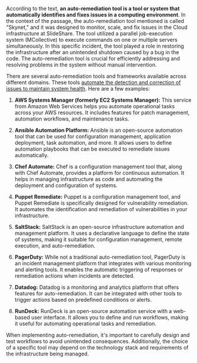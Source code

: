 According to the text, **an auto-remediation tool is a tool or system that automatically identifies and fixes issues in a computing environment**. In the context of the passage, the auto-remediation tool mentioned is called "Skynet," and it was designed to monitor, scale, and fix issues in the Cloud infrastructure at SlideShare. The tool utilized a parallel job-execution system (MCollective) to execute commands on one or multiple servers simultaneously. In this specific incident, the tool played a role in restoring the infrastructure after an unintended shutdown caused by a bug in the code. The auto-remediation tool is crucial for efficiently addressing and resolving problems in the system without manual intervention.

There are several auto-remediation tools and frameworks available across different domains. These tools <u>automate the detection and correction of issues to maintain system health</u>. Here are a few examples:

1. **AWS Systems Manager (formerly EC2 Systems Manager):** This service from Amazon Web Services helps you automate operational tasks across your AWS resources. It includes features for patch management, automation workflows, and maintenance tasks.

2. **Ansible Automation Platform:** Ansible is an open-source automation tool that can be used for configuration management, application deployment, task automation, and more. It allows users to define automation playbooks that can be executed to remediate issues automatically.

3. **Chef Automate:** Chef is a configuration management tool that, along with Chef Automate, provides a platform for continuous automation. It helps in managing infrastructure as code and automating the deployment and configuration of systems.

4. **Puppet Remediate:** Puppet is a configuration management tool, and Puppet Remediate is specifically designed for vulnerability remediation. It automates the identification and remediation of vulnerabilities in your infrastructure.

5. **SaltStack:** SaltStack is an open-source infrastructure automation and management platform. It uses a declarative language to define the state of systems, making it suitable for configuration management, remote execution, and auto-remediation.

6. **PagerDuty:** While not a traditional auto-remediation tool, PagerDuty is an incident management platform that integrates with various monitoring and alerting tools. It enables the automatic triggering of responses or remediation actions when incidents are detected.

7. **Datadog:** Datadog is a monitoring and analytics platform that offers features for auto-remediation. It can be integrated with other tools to trigger actions based on predefined conditions or alerts.

8. **RunDeck:** RunDeck is an open-source automation service with a web-based user interface. It allows you to define and run workflows, making it useful for automating operational tasks and remediation.

When implementing auto-remediation, it's important to carefully design and test workflows to avoid unintended consequences. Additionally, the choice of a specific tool may depend on the technology stack and requirements of the infrastructure being managed.